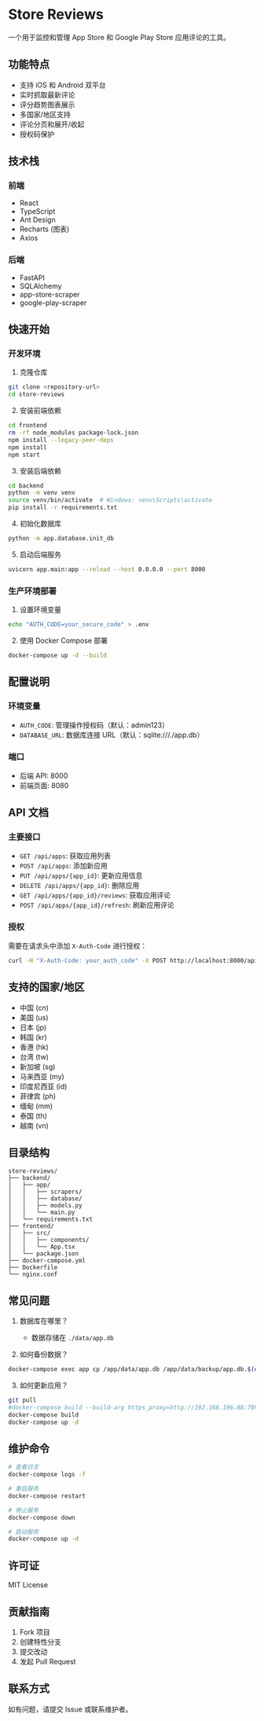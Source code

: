 # Store Reviews

一个用于监控和管理 App Store 和 Google Play Store 应用评论的工具。

## 功能特点

- 支持 iOS 和 Android 双平台
- 实时抓取最新评论
- 评分趋势图表展示
- 多国家/地区支持
- 评论分页和展开/收起
- 授权码保护

## 技术栈

### 前端
- React
- TypeScript
- Ant Design
- Recharts (图表)
- Axios

### 后端
- FastAPI
- SQLAlchemy
- app-store-scraper
- google-play-scraper

## 快速开始

### 开发环境

1. 克隆仓库
```bash
git clone <repository-url>
cd store-reviews
```

2. 安装前端依赖
```bash
cd frontend
rm -rf node_modules package-lock.json
npm install --legacy-peer-deps
npm install
npm start
```

3. 安装后端依赖
```bash
cd backend
python -m venv venv
source venv/bin/activate  # Windows: venv\Scripts\activate
pip install -r requirements.txt
```

4. 初始化数据库
```bash
python -m app.database.init_db
```

5. 启动后端服务
```bash
uvicorn app.main:app --reload --host 0.0.0.0 --port 8000
```

### 生产环境部署

1. 设置环境变量
```bash
echo "AUTH_CODE=your_secure_code" > .env
```

2. 使用 Docker Compose 部署
```bash
docker-compose up -d --build
```

## 配置说明

### 环境变量
- `AUTH_CODE`: 管理操作授权码（默认：admin123）
- `DATABASE_URL`: 数据库连接 URL（默认：sqlite:///./app.db）

### 端口
- 后端 API: 8000
- 前端页面: 8080

## API 文档

### 主要接口
- `GET /api/apps`: 获取应用列表
- `POST /api/apps`: 添加新应用
- `PUT /api/apps/{app_id}`: 更新应用信息
- `DELETE /api/apps/{app_id}`: 删除应用
- `GET /api/apps/{app_id}/reviews`: 获取应用评论
- `POST /api/apps/{app_id}/refresh`: 刷新应用评论

### 授权
需要在请求头中添加 `X-Auth-Code` 进行授权：
```bash
curl -H "X-Auth-Code: your_auth_code" -X POST http://localhost:8000/api/apps
```

## 支持的国家/地区

- 中国 (cn)
- 美国 (us)
- 日本 (jp)
- 韩国 (kr)
- 香港 (hk)
- 台湾 (tw)
- 新加坡 (sg)
- 马来西亚 (my)
- 印度尼西亚 (id)
- 菲律宾 (ph)
- 缅甸 (mm)
- 泰国 (th)
- 越南 (vn)

## 目录结构

```
store-reviews/
├── backend/
│   ├── app/
│   │   ├── scrapers/
│   │   ├── database/
│   │   ├── models.py
│   │   └── main.py
│   └── requirements.txt
├── frontend/
│   ├── src/
│   │   ├── components/
│   │   └── App.tsx
│   └── package.json
├── docker-compose.yml
├── Dockerfile
└── nginx.conf
```

## 常见问题

1. 数据库在哪里？
   - 数据存储在 `./data/app.db`

2. 如何备份数据？
```bash
docker-compose exec app cp /app/data/app.db /app/data/backup/app.db.$(date +%Y%m%d)
```

3. 如何更新应用？
```bash
git pull
#docker-compose build --build-arg https_proxy=http://192.168.196.88:7897  --build-arg http_proxy=http://192.168.196.88:7897
docker-compose build
docker-compose up -d
```

## 维护命令

```bash
# 查看日志
docker-compose logs -f

# 重启服务
docker-compose restart

# 停止服务
docker-compose down

# 启动服务
docker-compose up -d
```

## 许可证

MIT License

## 贡献指南

1. Fork 项目
2. 创建特性分支
3. 提交改动
4. 发起 Pull Request

## 联系方式

如有问题，请提交 Issue 或联系维护者。

